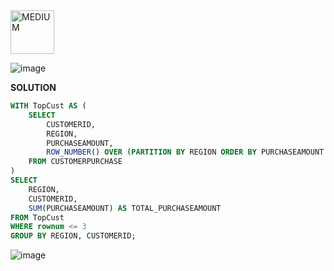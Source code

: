 <img src="https://img.shields.io/badge/MEDIUM-orange" alt="MEDIUM" width="70">

![image](https://github.com/user-attachments/assets/71c23611-e6a8-4f46-8728-091c1ec030e9)

**SOLUTION**
```SQL
WITH TopCust AS ( 
    SELECT 
        CUSTOMERID, 
        REGION, 
        PURCHASEAMOUNT,
        ROW_NUMBER() OVER (PARTITION BY REGION ORDER BY PURCHASEAMOUNT DESC) AS rownum
    FROM CUSTOMERPURCHASE
)
SELECT 
    REGION, 
    CUSTOMERID, 
    SUM(PURCHASEAMOUNT) AS TOTAL_PURCHASEAMOUNT
FROM TopCust
WHERE rownum <= 3
GROUP BY REGION, CUSTOMERID;
```

![image](https://github.com/user-attachments/assets/caaa9817-a04b-4066-8fd9-ae8e0531aa95)
